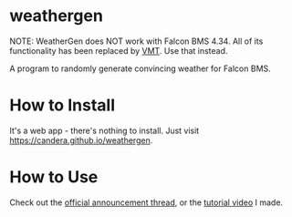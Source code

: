 # weathergen
NOTE: WeatherGen does NOT work with Falcon BMS 4.34. All of its functionality has been replaced by [VMT](https://github.com/candera/vmt). Use that instead.

A program to randomly generate convincing weather for Falcon BMS.

# How to Install
It's a web app - there's nothing to install. Just visit https://candera.github.io/weathergen.

# How to Use
Check out the [official announcement thread](http://www.bmsforum.org/forum/showthread.php?27640-Release-WeatherGen-A-BMS-random-weather-generator),
or the [tutorial video](https://www.youtube.com/watch?v=6Y3WTBraVxE) I made.

